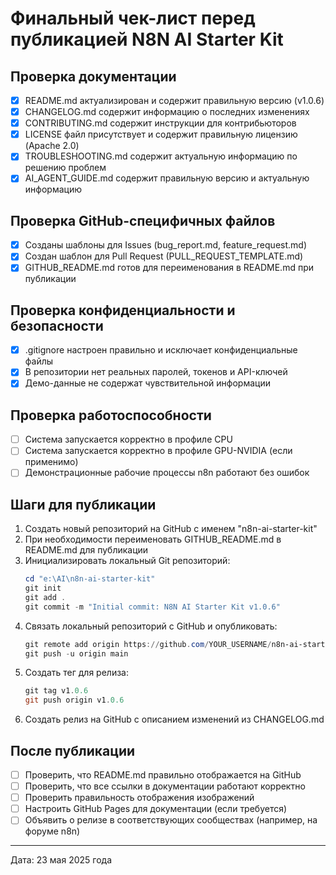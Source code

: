 # Финальный чек-лист перед публикацией N8N AI Starter Kit

## Проверка документации
- [x] README.md актуализирован и содержит правильную версию (v1.0.6)
- [x] CHANGELOG.md содержит информацию о последних изменениях
- [x] CONTRIBUTING.md содержит инструкции для контрибьюторов
- [x] LICENSE файл присутствует и содержит правильную лицензию (Apache 2.0)
- [x] TROUBLESHOOTING.md содержит актуальную информацию по решению проблем
- [x] AI_AGENT_GUIDE.md содержит правильную версию и актуальную информацию

## Проверка GitHub-специфичных файлов
- [x] Созданы шаблоны для Issues (bug_report.md, feature_request.md)
- [x] Создан шаблон для Pull Request (PULL_REQUEST_TEMPLATE.md)
- [x] GITHUB_README.md готов для переименования в README.md при публикации

## Проверка конфиденциальности и безопасности
- [x] .gitignore настроен правильно и исключает конфиденциальные файлы
- [x] В репозитории нет реальных паролей, токенов и API-ключей
- [x] Демо-данные не содержат чувствительной информации

## Проверка работоспособности
- [ ] Система запускается корректно в профиле CPU
- [ ] Система запускается корректно в профиле GPU-NVIDIA (если применимо)
- [ ] Демонстрационные рабочие процессы n8n работают без ошибок

## Шаги для публикации
1. Создать новый репозиторий на GitHub с именем "n8n-ai-starter-kit"
2. При необходимости переименовать GITHUB_README.md в README.md для публикации
3. Инициализировать локальный Git репозиторий:
   ```powershell
   cd "e:\AI\n8n-ai-starter-kit"
   git init
   git add .
   git commit -m "Initial commit: N8N AI Starter Kit v1.0.6"
   ```
4. Связать локальный репозиторий с GitHub и опубликовать:
   ```powershell
   git remote add origin https://github.com/YOUR_USERNAME/n8n-ai-starter-kit.git
   git push -u origin main
   ```
5. Создать тег для релиза:
   ```powershell
   git tag v1.0.6
   git push origin v1.0.6
   ```
6. Создать релиз на GitHub с описанием изменений из CHANGELOG.md

## После публикации
- [ ] Проверить, что README.md правильно отображается на GitHub
- [ ] Проверить, что все ссылки в документации работают корректно
- [ ] Проверить правильность отображения изображений
- [ ] Настроить GitHub Pages для документации (если требуется)
- [ ] Объявить о релизе в соответствующих сообществах (например, на форуме n8n)

---

Дата: 23 мая 2025 года
